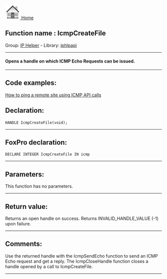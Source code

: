 [<img src="../../images/home.png"> Home ](https://github.com/VFPX/Win32API)  

## Function name : IcmpCreateFile
Group: [IP Helper](../../functions_group.md#IP_Helper)  -  Library: [iphlpapi](../../../libraries.md#iphlpapi)  
***  


#### Opens a handle on which ICMP Echo Requests can be issued.

***  


## Code examples:
[How to ping a remote site using ICMP API calls](../../samples/sample_486.md)  

## Declaration:
```foxpro  
HANDLE IcmpCreateFile(void);  
```  
***  


## FoxPro declaration:
```foxpro  
DECLARE INTEGER IcmpCreateFile IN icmp  
```  
***  


## Parameters:
This function has no parameters.  
***  


## Return value:
Returns an open handle on success. Returns INVALID_HANDLE_VALUE (-1) upon failure.  
***  


## Comments:
Use the returned handle with the IcmpSendEcho function to send an ICMP Echo request and get a reply. The IcmpCloseHandle function closes a handle opened by a call to IcmpCreateFile.  
  
***  

